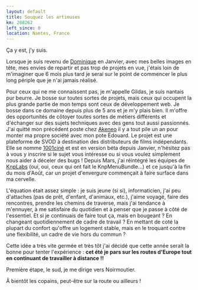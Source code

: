 ```yaml
---
layout: default
title: Souquez les artimuses
km: 288262
left_since: 0
location: Nantes, France
---
```

Ça y est, j'y suis.

Lorsque je suis revenu de [Dominique](http://blog.thomasbelin.fr/p/hackerbeach-inspect-the-dom/) en Janvier, avec mes belles images en tête, mes envies de repartir et pas trop de projets en vue, j'étais loin de m'imaginer que 6 mois plus tard je serai sur le point de commencer le plus long périple que je n'ai jamais réalisé.

Pour ceux qui ne me connaissent pas, je m'appelle Gildas, je suis nantais pur beurre. Je bosse sur toutes sortes de projets, mais ceux qui occupent la plus grande partie de mon temps sont ceux de développement web. Je bosse dans ce domaine depuis plus de 5 ans et je m'y plais bien. Il m'offre des opportunités de côtoyer toutes sortes de métiers différents et d'échanger sur des sujets techniques avec des gens tout aussi passionnés. J'ai quitté mon précédent poste chez [Akeneo](http://www.akeneo.com) il y a tout pile un an pour monter ma propre société avec mon pote Édouard. Le projet est une plateforme de SVOD à destination des distributeurs de films indépendants. Elle se nomme [1001ciné](http://1001cine.fr) et est en version béta depuis Janvier, n'hésitez pas à vous y inscrire si le sujet vous intéresse ou si vous voulez simplement nous aider à déceler des bugs ! Depuis Mars, j'ai réintégré les équipes de [KnpLabs](http://www.knplabs.com) (oui, oui, ceux qui ont fait le KnpMenuBundle...) et ce jusqu'à la fin du mois d'Août, car un projet d'envergure commençait à faire surface dans ma cervelle.

L'équation était assez simple : je suis jeune (si si), informaticien, j'ai peu d'attaches (pas de prêt, d'enfant, d'animaux, etc.), j'aime voyagé, faire des rencontres, prendre les chemins de traverse, mais j'ai tendance à m'ennuyer, à me satisfaire du quotidien et à penser que je passe à côté de l'essentiel. Et si je continuais de faire tout ça, mais en bougeant ? En changeant quotidiennement de cadre de travail ? En mettant de coté la plupart du confort qu'offre un logement stable, mais en le troquant contre une flexibilité, un cadre de vie hors du commun ?

Cette idée a très vite germée et très tôt j'ai décidé que cette année serait la bonne pour tenter l'expérience : **cet été je pars sur les routes d'Europe tout en continuant de travailler à distance !!**

Première étape, le sud, je me dirige vers Noirmoutier.

Â bientôt les copains, peut-être sur la route ou ailleurs !
